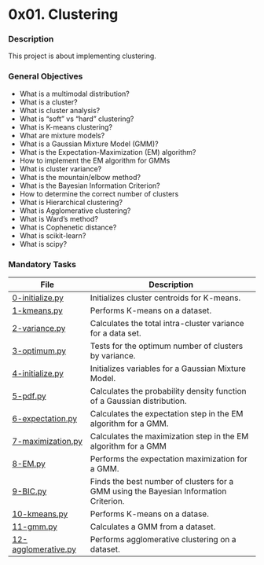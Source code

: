 # 0x01. Clustering

### Description

This project is about implementing clustering.

### General Objectives

* What is a multimodal distribution?
* What is a cluster?
* What is cluster analysis?
* What is “soft” vs “hard” clustering?
* What is K-means clustering?
* What are mixture models?
* What is a Gaussian Mixture Model (GMM)?
* What is the Expectation-Maximization (EM) algorithm?
* How to implement the EM algorithm for GMMs
* What is cluster variance?
* What is the mountain/elbow method?
* What is the Bayesian Information Criterion?
* How to determine the correct number of clusters
* What is Hierarchical clustering?
* What is Agglomerative clustering?
* What is Ward’s method?
* What is Cophenetic distance?
* What is scikit-learn?
* What is scipy?

### Mandatory Tasks

| File | Description |
| ------ | ------ |
| [0-initialize.py](0-initialize.py) | Initializes cluster centroids for K-means. |
| [1-kmeans.py](1-kmeans.py) | Performs K-means on a dataset. |
| [2-variance.py](2-variance.py) | Calculates the total intra-cluster variance for a data set. |
| [3-optimum.py](3-optimum.py) | Tests for the optimum number of clusters by variance. |
| [4-initialize.py](4-initialize.py) | Initializes variables for a Gaussian Mixture Model. |
| [5-pdf.py](5-pdf.py) | Calculates the probability density function of a Gaussian distribution. |
| [6-expectation.py](6-expectation.py) | Calculates the expectation step in the EM algorithm for a GMM. |
| [7-maximization.py](7-maximization.py) | Calculates the maximization step in the EM algorithm for a GMM |
| [8-EM.py](8-EM.py) | Performs the expectation maximization for a GMM. |
| [9-BIC.py](9-BIC.py) | Finds the best number of clusters for a GMM using the Bayesian Information Criterion. |
| [10-kmeans.py](10-kmeans.py) | Performs K-means on a datase. |
| [11-gmm.py](11-gmm.py) | Calculates a GMM from a dataset. |
| [12-agglomerative.py](12-agglomerative.py) | Performs agglomerative clustering on a dataset. |
